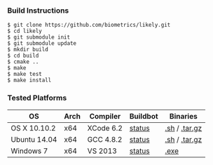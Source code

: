 ### Build Instructions

    $ git clone https://github.com/biometrics/likely.git
    $ cd likely
    $ git submodule init
    $ git submodule update
    $ mkdir build
    $ cd build
    $ cmake ..
    $ make
    $ make test
    $ make install

### Tested Platforms

| OS           | Arch | Compiler  | Buildbot                                               | Binaries                                                                                                        |
|--------------|------|-----------|--------------------------------------------------------|-----------------------------------------------------------------------------------------------------------------|
| OS X 10.10.2 | x64  | XCode 6.2 | [status](http://ci.liblikely.org/builders/OS%20X)      | [.sh](ftp://ci.liblikely.org/Likely-Darwin-x64.sh) / [.tar.gz](ftp://ci.liblikely.org/Likely-Darwin-x64.tar.gz) |
| Ubuntu 14.04 | x64  | GCC 4.8.2 | [status](http://ci.liblikely.org/builders/Ubuntu-x64)  | [.sh](ftp://ci.liblikely.org/Likely-Linux-x64.sh)  / [.tar.gz](ftp://ci.liblikely.org/Likely-Linux-x64.tar.gz)  |
| Windows 7    | x64  | VS 2013   | [status](http://ci.liblikely.org/builders/Windows-x64) | [.exe](ftp://ci.liblikely.org/Likely-Windows-x64.exe)                                                           |
